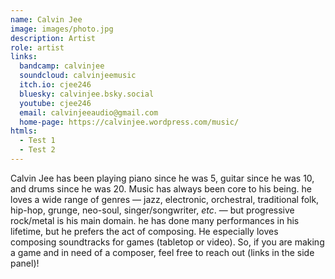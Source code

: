 ```yaml
---
name: Calvin Jee
image: images/photo.jpg
description: Artist
role: artist
links:
  bandcamp: calvinjee
  soundcloud: calvinjeemusic
  itch.io: cjee246
  bluesky: calvinjee.bsky.social
  youtube: cjee246
  email: calvinjeeaudio@gmail.com
  home-page: https://calvinjee.wordpress.com/music/
htmls:
  - Test 1
  - Test 2
---
```


Calvin Jee has been playing piano since he was 5, guitar since he was 10, and drums since he was 20. Music has always been core to his being. he loves a wide range of genres — jazz, electronic, orchestral, traditional folk, hip-hop, grunge, neo-soul, singer/songwriter, _etc_. — but progressive rock/metal is his main domain. he has done many performances in his lifetime, but he prefers the act of composing. He especially loves composing soundtracks for games (tabletop or video). So, if you are making a game and in need of a composer, feel free to reach out (links in the side panel)!